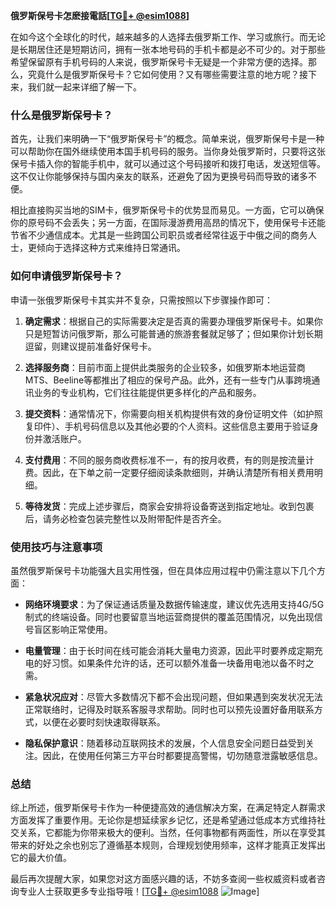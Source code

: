**俄罗斯保号卡怎麽接電話[[TG💪+ @esim1088](https://t.me/s/esim1088)]**

在如今这个全球化的时代，越来越多的人选择去俄罗斯工作、学习或旅行。而无论是长期居住还是短期访问，拥有一张本地号码的手机卡都是必不可少的。对于那些希望保留原有手机号码的人来说，俄罗斯保号卡无疑是一个非常方便的选择。那么，究竟什么是俄罗斯保号卡？它如何使用？又有哪些需要注意的地方呢？接下来，我们就一起来详细了解一下。

### 什么是俄罗斯保号卡？

首先，让我们来明确一下“俄罗斯保号卡”的概念。简单来说，俄罗斯保号卡是一种可以帮助你在国外继续使用本国手机号码的服务。当你身处俄罗斯时，只要将这张保号卡插入你的智能手机中，就可以通过这个号码接听和拨打电话，发送短信等。这不仅让你能够保持与国内亲友的联系，还避免了因为更换号码而导致的诸多不便。

相比直接购买当地的SIM卡，俄罗斯保号卡的优势显而易见。一方面，它可以确保你的原号码不会丢失；另一方面，在国际漫游费用高昂的情况下，使用保号卡还能节省不少通信成本。尤其是一些跨国公司职员或者经常往返于中俄之间的商务人士，更倾向于选择这种方式来维持日常通讯。

### 如何申请俄罗斯保号卡？

申请一张俄罗斯保号卡其实并不复杂，只需按照以下步骤操作即可：

1. **确定需求**：根据自己的实际需要决定是否真的需要办理俄罗斯保号卡。如果你只是短暂访问俄罗斯，那么可能普通的旅游套餐就足够了；但如果你计划长期逗留，则建议提前准备好保号卡。
   
2. **选择服务商**：目前市面上提供此类服务的企业较多，如俄罗斯本地运营商MTS、Beeline等都推出了相应的保号产品。此外，还有一些专门从事跨境通讯业务的专业机构，它们往往能提供更多样化的产品和服务。

3. **提交资料**：通常情况下，你需要向相关机构提供有效的身份证明文件（如护照复印件）、手机号码信息以及其他必要的个人资料。这些信息主要用于验证身份并激活账户。

4. **支付费用**：不同的服务商收费标准不一，有的按月收费，有的则是按流量计费。因此，在下单之前一定要仔细阅读条款细则，并确认清楚所有相关费用明细。

5. **等待发货**：完成上述步骤后，商家会安排将设备寄送到指定地址。收到包裹后，请务必检查包装完整性以及附带配件是否齐全。

### 使用技巧与注意事项

虽然俄罗斯保号卡功能强大且实用性强，但在具体应用过程中仍需注意以下几个方面：

- **网络环境要求**：为了保证通话质量及数据传输速度，建议优先选用支持4G/5G制式的终端设备。同时也要留意当地运营商提供的覆盖范围情况，以免出现信号盲区影响正常使用。
  
- **电量管理**：由于长时间在线可能会消耗大量电力资源，因此平时要养成定期充电的好习惯。如果条件允许的话，还可以额外准备一块备用电池以备不时之需。

- **紧急状况应对**：尽管大多数情况下都不会出现问题，但如果遇到突发状况无法正常联络时，记得及时联系客服寻求帮助。同时也可以预先设置好备用联系方式，以便在必要时刻快速取得联系。

- **隐私保护意识**：随着移动互联网技术的发展，个人信息安全问题日益受到关注。因此，在使用任何第三方平台时都要提高警惕，切勿随意泄露敏感信息。

### 总结

综上所述，俄罗斯保号卡作为一种便捷高效的通信解决方案，在满足特定人群需求方面发挥了重要作用。无论你是想延续家乡记忆，还是希望通过低成本方式维持社交关系，它都能为你带来极大的便利。当然，任何事物都有两面性，所以在享受其带来的好处之余也别忘了遵循基本规则，合理规划使用频率，这样才能真正发挥出它的最大价值。

最后再次提醒大家，如果您对这方面感兴趣的话，不妨多查阅一些权威资料或者咨询专业人士获取更多专业指导哦！[[TG💪+ @esim1088](https://t.me/s/esim1088) ![Image](https://i.postimg.cc/4NQfJmqS/Snipaste-2025-05-13-00-14-12.png)]